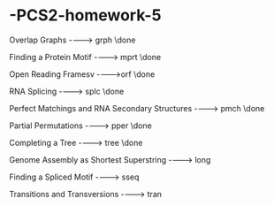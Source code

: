 # -PCS2-homework-5

Overlap Graphs ----> grph  \\done

Finding a Protein Motif ----> mprt \\done

Open Reading Framesv ---->orf \\done

RNA Splicing ----> splc \\done

Perfect Matchings and RNA Secondary Structures ----> pmch \\done

Partial Permutations ----> pper \\done

Completing a Tree ----> tree \\done

Genome Assembly as Shortest Superstring ----> long

Finding a Spliced Motif ----> sseq

Transitions and Transversions ----> tran
